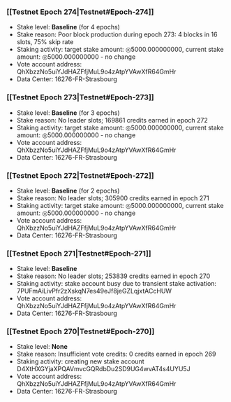 ### [[Testnet Epoch 274|Testnet#Epoch-274]]
* Stake level: **Baseline** (for 4 epochs)
* Stake reason: Poor block production during epoch 273: 4 blocks in 16 slots, 75% skip rate
* Staking activity: target stake amount: ◎5000.000000000, current stake amount: ◎5000.000000000 - no change
* Vote account address: QhXbzzNo5uiYJdHAZFfjMuL9o4zAtpYVAwXfR64GmHr
* Data Center: 16276-FR-Strasbourg
### [[Testnet Epoch 273|Testnet#Epoch-273]]
* Stake level: **Baseline** (for 3 epochs)
* Stake reason: No leader slots; 169861 credits earned in epoch 272
* Staking activity: target stake amount: ◎5000.000000000, current stake amount: ◎5000.000000000 - no change
* Vote account address: QhXbzzNo5uiYJdHAZFfjMuL9o4zAtpYVAwXfR64GmHr
* Data Center: 16276-FR-Strasbourg
### [[Testnet Epoch 272|Testnet#Epoch-272]]
* Stake level: **Baseline** (for 2 epochs)
* Stake reason: No leader slots; 305900 credits earned in epoch 271
* Staking activity: target stake amount: ◎5000.000000000, current stake amount: ◎5000.000000000 - no change
* Vote account address: QhXbzzNo5uiYJdHAZFfjMuL9o4zAtpYVAwXfR64GmHr
* Data Center: 16276-FR-Strasbourg
### [[Testnet Epoch 271|Testnet#Epoch-271]]
* Stake level: **Baseline**
* Stake reason: No leader slots; 253839 credits earned in epoch 270
* Staking activity: stake account busy due to transient stake activation: 7PUFmAiLivPfr2zXskqN7es49eJf8jeGZLqjxtACcHUW
* Vote account address: QhXbzzNo5uiYJdHAZFfjMuL9o4zAtpYVAwXfR64GmHr
* Data Center: 16276-FR-Strasbourg
### [[Testnet Epoch 270|Testnet#Epoch-270]]
* Stake level: **None**
* Stake reason: Insufficient vote credits: 0 credits earned in epoch 269
* Staking activity: creating new stake account D4XtHXGYjaXPQAVmvcGQRdbDu2SD9UG4wvAT4s4UYU5J
* Vote account address: QhXbzzNo5uiYJdHAZFfjMuL9o4zAtpYVAwXfR64GmHr
* Data Center: 16276-FR-Strasbourg